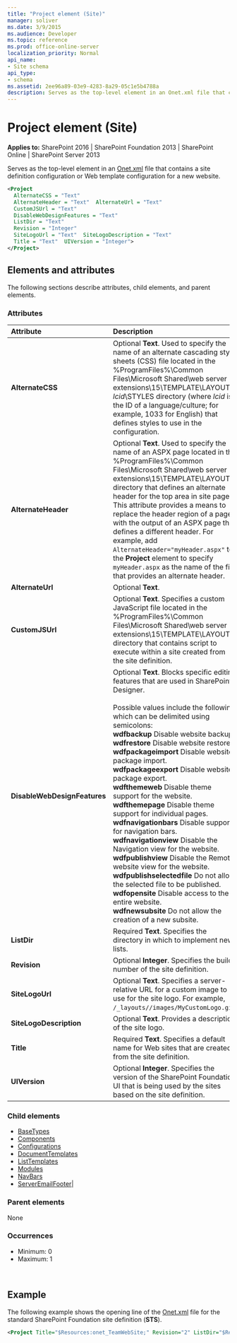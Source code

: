 ```yaml
---
title: "Project element (Site)"
manager: soliver
ms.date: 3/9/2015
ms.audience: Developer
ms.topic: reference
ms.prod: office-online-server
localization_priority: Normal
api_name:
- Site schema
api_type:
- schema
ms.assetid: 2ee96a89-03e9-4283-8a29-05c1e5b4788a
description: Serves as the top-level element in an Onet.xml file that contains a site definition configuration or Web template configuration for a new website.
---
```


# Project element (Site)

**Applies to:** SharePoint 2016 | SharePoint Foundation 2013 | SharePoint Online | SharePoint Server 2013
  
Serves as the top-level element in an [Onet.xml](http://msdn.microsoft.com/library/b99d6657-d9ae-4135-a43c-c58cdfcdc6c1%28Office.15%29.aspx) file that contains a site definition configuration or Web template configuration for a new website. 
  
```XML
<Project
  AlternateCSS = "Text"
  AlternateHeader = "Text"  AlternateUrl = "Text"
  CustomJSUrl = "Text"
  DisableWebDesignFeatures = "Text"
  ListDir = "Text"
  Revision = "Integer"
  SiteLogoUrl = "Text"  SiteLogoDescription = "Text"
  Title = "Text"  UIVersion = "Integer">
</Project>
```

## Elements and attributes

The following sections describe attributes, child elements, and parent elements.

### Attributes

|**Attribute**|**Description**|
|:-----|:-----|
|**AlternateCSS** <br/> |Optional **Text**. Used to specify the name of an alternate cascading style sheets (CSS) file located in the %ProgramFiles%\Common Files\Microsoft Shared\web server extensions\15\TEMPLATE\LAYOUTS\ _lcid_\STYLES directory (where  _lcid_ is the ID of a language/culture; for example, 1033 for English) that defines styles to use in the configuration.  <br/> |
|**AlternateHeader** <br/> |Optional **Text**. Used to specify the name of an ASPX page located in the %ProgramFiles%\Common Files\Microsoft Shared\web server extensions\15\TEMPLATE\LAYOUTS directory that defines an alternate header for the top area in site pages. This attribute provides a means to replace the header region of a page with the output of an ASPX page that defines a different header. For example, add  `AlternateHeader="myHeader.aspx"` to the **Project** element to specify  `myHeader.aspx` as the name of the file that provides an alternate header.  <br/> |
|**AlternateUrl** <br/> |Optional **Text**.  <br/> |
|**CustomJSUrl** <br/> |Optional **Text**. Specifies a custom JavaScript file located in the %ProgramFiles%\Common Files\Microsoft Shared\web server extensions\15\TEMPLATE\LAYOUTS directory that contains script to execute within a site created from the site definition.  <br/> |
|**DisableWebDesignFeatures** <br/> | Optional **Text**. Blocks specific editing features that are used in SharePoint Designer.<br/><br/>Possible values include the following, which can be delimited using semicolons:  <br/> **wdfbackup** Disable website backup.  <br/> **wdfrestore** Disable website restore.  <br/> **wdfpackageimport** Disable website package import.  <br/> **wdfpackageexport** Disable website package export.  <br/> **wdfthemeweb** Disable theme support for the website.  <br/> **wdfthemepage** Disable theme support for individual pages.  <br/> **wdfnavigationbars** Disable support for navigation bars.  <br/> **wdfnavigationview** Disable the Navigation view for the website.  <br/> **wdfpublishview** Disable the Remote website view for the website.  <br/> **wdfpublishselectedfile** Do not allow the selected file to be published.  <br/> **wdfopensite** Disable access to the entire website.  <br/> **wdfnewsubsite** Do not allow the creation of a new subsite.  <br/> |
|**ListDir** <br/> |Required **Text**. Specifies the directory in which to implement new lists.  <br/> |
|**Revision** <br/> |Optional **Integer**. Specifies the build number of the site definition.  <br/> |
|**SiteLogoUrl** <br/> |Optional **Text**. Specifies a server-relative URL for a custom image to use for the site logo. For example,  `/_layouts//images/MyCustomLogo.gif`.  <br/> |
|**SiteLogoDescription** <br/> |Optional **Text**. Provides a description of the site logo.  <br/> |
|**Title** <br/> |Required **Text**. Specifies a default name for Web sites that are created from the site definition.  <br/> |
|**UIVersion** <br/> |Optional **Integer**. Specifies the version of the SharePoint Foundation UI that is being used by the sites based on the site definition.  <br/> |
   
### Child elements

- [BaseTypes](basetypes-element-site.md)
- [Components](components-element-site.md)
- [Configurations](configurations-element-site.md)
- [DocumentTemplates](documenttemplates-element-site.md)
- [ListTemplates](listtemplates-element-site.md)
- [Modules](modules-element-site.md)
- [NavBars](navbars-element-site.md)
- [ServerEmailFooter](serveremailfooter-element-site.md)|
   
### Parent elements

None
   
### Occurrences

- Minimum: 0
- Maximum: 1  

<br/> 
   
## Example

The following example shows the opening line of the [Onet.xml](http://msdn.microsoft.com/library/b99d6657-d9ae-4135-a43c-c58cdfcdc6c1%28Office.15%29.aspx) file for the standard SharePoint Foundation site definition (**STS**).
  
```XML
<Project Title="$Resources:onet_TeamWebSite;" Revision="2" ListDir="$Resources:core,lists_Folder;" xmlns:ows="Microsoft SharePoint">
```



